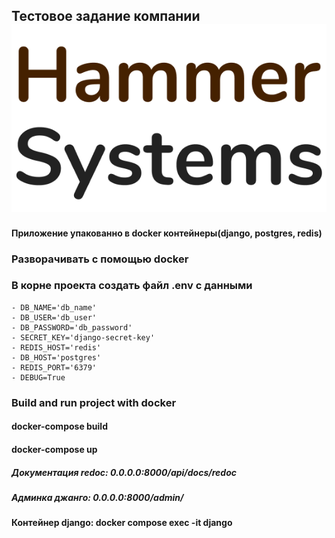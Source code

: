 ## Тестовое задание компании ![Alt text](image.png)
#### Приложение упакованно в docker контейнеры(django, postgres, redis)
### Разворачивать с помощью docker
### В корне проекта создать файл .env с данными 
    - DB_NAME='db_name'
    - DB_USER='db_user'
    - DB_PASSWORD='db_password'
    - SECRET_KEY='django-secret-key'
    - REDIS_HOST='redis'
    - DB_HOST='postgres'
    - REDIS_PORT='6379'
    - DEBUG=True

### Build and run project with docker
#### docker-compose build
#### docker-compose up
##### Документация redoc: 0.0.0.0:8000/api/docs/redoc
##### Админка джанго: 0.0.0.0:8000/admin/
#### Контейнер django: docker compose exec -it django
